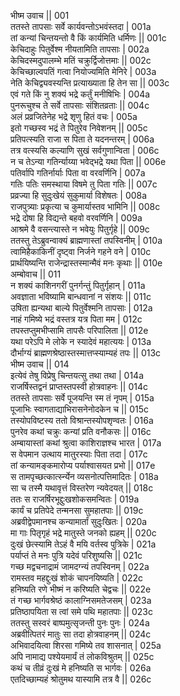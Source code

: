 भीष्म उवाच ||	001    
ततस्ते तापसाः सर्वे कार्यवन्तोऽभवंस्तदा |	001a  
तां कन्यां चिन्तयन्तो वै किं कार्यमिति धर्मिणः ||	001c  
केचिदाहुः पितुर्वेश्म नीयतामिति तापसाः |	002a  
केचिदस्मदुपालम्भे मतिं चक्रुर्द्विजोत्तमाः ||	002c  
केचिच्छाल्वपतिं गत्वा नियोज्यमिति मेनिरे |	003a  
नेति केचिद्व्यवस्यन्ति प्रत्याख्याता हि तेन सा ||	003c  
एवं गते किं नु शक्यं भद्रे कर्तुं मनीषिभिः |	004a  
पुनरूचुश्च ते सर्वे तापसाः संशितव्रताः ||	004c  
अलं प्रव्रजितेनेह भद्रे शृणु हितं वचः |	005a  
इतो गच्छस्व भद्रं ते पितुरेव निवेशनम् ||	005c  
प्रतिपत्स्यति राजा स पिता ते यदनन्तरम् |	006a  
तत्र वत्स्यसि कल्याणि सुखं सर्वगुणान्विता |	006c  
न च तेऽन्या गतिर्न्याय्या भवेद्भद्रे यथा पिता ||	006e   
पतिर्वापि गतिर्नार्याः पिता वा वरवर्णिनि |	007a  
गतिः पतिः समस्थाया विषमे तु पिता गतिः ||	007c  
प्रव्रज्या हि सुदुःखेयं सुकुमार्या विशेषतः |	008a  
राजपुत्र्याः प्रकृत्या च कुमार्यास्तव भामिनि ||	008c  
भद्रे दोषा हि विद्यन्ते बहवो वरवर्णिनि |	009a  
आश्रमे वै वसन्त्यास्ते न भवेयुः पितुर्गृहे ||	009c  
ततस्तु तेऽब्रुवन्वाक्यं ब्राह्मणास्तां तपस्विनीम् | 	010a  
त्वामिहैकाकिनीं दृष्ट्वा निर्जने गहने वने |	010c  
प्रार्थयिष्यन्ति राजेन्द्रास्तस्मान्मैवं मनः कृथाः ||	010e   
अम्बोवाच || 	011    
न शक्यं काशिनगरीं पुनर्गन्तुं पितुर्गृहान्  |	011a  
अवज्ञाता भविष्यामि बान्धवानां न संशयः ||	011c  
उषिता ह्यन्यथा बाल्ये पितुर्वेश्मनि तापसाः |	012a  
नाहं गमिष्ये भद्रं वस्तत्र यत्र पिता मम |	012c  
तपस्तप्तुमभीप्सामि तापसैः परिपालिता ||	012e   
यथा परेऽपि मे लोके न स्यादेवं महात्ययः |	013a  
दौर्भाग्यं ब्राह्मणश्रेष्ठास्तस्मात्तप्स्याम्यहं तपः ||	013c  
भीष्म उवाच ||	014    
इत्येवं तेषु विप्रेषु चिन्तयत्सु तथा तथा |	014a  
राजर्षिस्तद्वनं प्राप्तस्तपस्वी होत्रवाहनः ||	014c  
ततस्ते तापसाः सर्वे पूजयन्ति स्म तं नृपम् |	015a  
पूजाभिः स्वागताद्याभिरासनेनोदकेन च ||	015c  
तस्योपविष्टस्य ततो विश्रान्तस्योपशृण्वतः |	016a  
पुनरेव कथां चक्रुः कन्यां प्रति वनौकसः ||	016c  
अम्बायास्तां कथां श्रुत्वा काशिराज्ञश्च भारत |	017a  
स वेपमान उत्थाय मातुरस्याः पिता तदा |	017c  
तां कन्यामङ्कमारोप्य पर्याश्वासयत प्रभो ||	017e   
स तामपृच्छत्कार्त्स्न्येन व्यसनोत्पत्तिमादितः |	018a  
सा च तस्मै यथावृत्तं विस्तरेण न्यवेदयत् ||	018c  
ततः स राजर्षिरभूद्दुःखशोकसमन्वितः |	019a  
कार्यं च प्रतिपेदे तन्मनसा सुमहातपाः ||	019c  
अब्रवीद्वेपमानश्च कन्यामार्तां सुदुःखितः |	020a  
मा गाः पितृगृहं भद्रे मातुस्ते जनको ह्यहम् ||	020c  
दुःखं छेत्स्यामि तेऽहं वै मयि वर्तस्व पुत्रिके |	021a  
पर्याप्तं ते मनः पुत्रि यदेवं परिशुष्यसि ||	021c  
गच्छ मद्वचनाद्रामं जामदग्न्यं तपस्विनम् |	022a  
रामस्तव महद्दुःखं शोकं चापनयिष्यति |	022c  
हनिष्यति रणे भीष्मं न करिष्यति चेद्वचः ||	022e   
तं गच्छ भार्गवश्रेष्ठं कालाग्निसमतेजसम् |	023a  
प्रतिष्ठापयिता स त्वां समे पथि महातपाः ||	023c  
ततस्तु सस्वरं बाष्पमुत्सृजन्ती पुनः पुनः |	024a  
अब्रवीत्पितरं मातुः सा तदा होत्रवाहनम् ||	024c  
अभिवादयित्वा शिरसा गमिष्ये तव शासनात् |	025a  
अपि नामाद्य पश्येयमार्यं तं लोकविश्रुतम् ||	025c  
कथं च तीव्रं दुःखं मे हनिष्यति स भार्गवः |	026a  
एतदिच्छाम्यहं श्रोतुमथ यास्यामि तत्र वै ||	026c  
